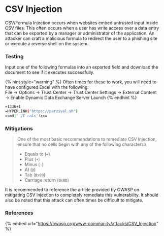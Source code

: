 # CSV Injection

CSV/Formula Injection occurs when websites embed untrusted input inside CSV files. This often occurs when a user has write access over a data entry that can be exported by a manager or administrator of the application. An attacker can craft a malicious formula to redirect the user to a phishing site or execute a reverse shell on the system.&#x20;

### Testing

Input one of the following formulas into an exported field and download the document to see if it executes successfully.

{% hint style="warning" %}
Often times for these to work, you will need to have configured Excel with the following: \
File → Options → Trust Center → Trust Center Settings → External Content → Enable Dynamic Data Exchange Server Launch
{% endhint %}

```bash
=1336+1
=HYPERLINK("https://parzival.sh")
=cmd|' /C calc'!xxx
```

### Mitigations

> One of the most basic recommendations to remediate CSV Injection, ensure that no cells begin with any of the following characters:\
>
>
> * Equals to (`=`)
> * Plus (`+`)
> * Minus (`-`)
> * At (`@`)
> * Tab (`0x09`)
> * Carriage return (`0x0D`)

It is recommended to reference the article provided by OWASP on mitigating CSV Injection to completely remediate this vulnerability. It should also be noted that this attack can often times be difficult to mitigate.&#x20;

### References

{% embed url="https://owasp.org/www-community/attacks/CSV_Injection" %}
